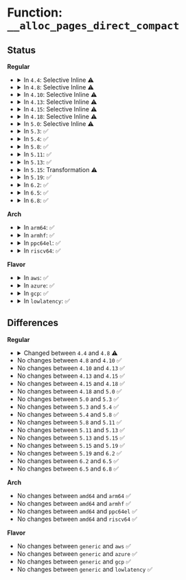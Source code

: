 # Function: <code>__alloc_pages_direct_compact</code>

## Status
<b>Regular</b>
<ul>
<li>
<details>
<summary>In <code>4.4</code>: Selective Inline ⚠️</summary>

```c
struct page *__alloc_pages_direct_compact(gfp_t gfp_mask, unsigned int order, int alloc_flags, const struct alloc_context *ac, enum migrate_mode mode, int *contended_compaction, bool *deferred_compaction);
```

**Collision:** Unique Static

**Inline:** Selective

**Transformation:** False

**Instances:**

```
In mm/page_alloc.c (ffffffff811966d0)
Location: mm/page_alloc.c:2753
Inline: True
Direct callers:
  - mm/page_alloc.c:__alloc_pages_nodemask
  - mm/page_alloc.c:__alloc_pages_nodemask
```
**Symbols:**

```
ffffffff811966d0-ffffffff811967c0: __alloc_pages_direct_compact (STB_LOCAL)
```
</details>
</li>
<li>
<details>
<summary>In <code>4.8</code>: Selective Inline ⚠️</summary>

```c
struct page *__alloc_pages_direct_compact(gfp_t gfp_mask, unsigned int order, unsigned int alloc_flags, const struct alloc_context *ac, enum compact_priority prio, enum compact_result *compact_result);
```

**Collision:** Unique Static

**Inline:** Selective

**Transformation:** False

**Instances:**

```
In mm/page_alloc.c (ffffffff811aa1e0)
Location: mm/page_alloc.c:3095
Inline: True
Direct callers:
  - mm/page_alloc.c:__alloc_pages_slowpath
  - mm/page_alloc.c:__alloc_pages_slowpath
```
**Symbols:**

```
ffffffff811aa1e0-ffffffff811aa2c3: __alloc_pages_direct_compact (STB_LOCAL)
```
</details>
</li>
<li>
<details>
<summary>In <code>4.10</code>: Selective Inline ⚠️</summary>

```c
struct page *__alloc_pages_direct_compact(gfp_t gfp_mask, unsigned int order, unsigned int alloc_flags, const struct alloc_context *ac, enum compact_priority prio, enum compact_result *compact_result);
```

**Collision:** Unique Static

**Inline:** Selective

**Transformation:** False

**Instances:**

```
In mm/page_alloc.c (ffffffff811ba710)
Location: mm/page_alloc.c:3142
Inline: True
Direct callers:
  - mm/page_alloc.c:__alloc_pages_slowpath
  - mm/page_alloc.c:__alloc_pages_slowpath
```
**Symbols:**

```
ffffffff811ba710-ffffffff811ba7f3: __alloc_pages_direct_compact (STB_LOCAL)
```
</details>
</li>
<li>
<details>
<summary>In <code>4.13</code>: Selective Inline ⚠️</summary>

```c
struct page *__alloc_pages_direct_compact(gfp_t gfp_mask, unsigned int order, unsigned int alloc_flags, const struct alloc_context *ac, enum compact_priority prio, enum compact_result *compact_result);
```

**Collision:** Unique Static

**Inline:** Selective

**Transformation:** False

**Instances:**

```
In mm/page_alloc.c (ffffffff811c2740)
Location: mm/page_alloc.c:3363
Inline: True
Direct callers:
  - mm/page_alloc.c:__alloc_pages_slowpath
  - mm/page_alloc.c:__alloc_pages_slowpath
```
**Symbols:**

```
ffffffff811c2740-ffffffff811c2836: __alloc_pages_direct_compact (STB_LOCAL)
```
</details>
</li>
<li>
<details>
<summary>In <code>4.15</code>: Selective Inline ⚠️</summary>

```c
struct page *__alloc_pages_direct_compact(gfp_t gfp_mask, unsigned int order, unsigned int alloc_flags, const struct alloc_context *ac, enum compact_priority prio, enum compact_result *compact_result);
```

**Collision:** Unique Static

**Inline:** Selective

**Transformation:** False

**Instances:**

```
In mm/page_alloc.c (ffffffff811d7550)
Location: mm/page_alloc.c:3425
Inline: True
Direct callers:
  - mm/page_alloc.c:__alloc_pages_slowpath
  - mm/page_alloc.c:__alloc_pages_slowpath
```
**Symbols:**

```
ffffffff811d7550-ffffffff811d7646: __alloc_pages_direct_compact (STB_LOCAL)
```
</details>
</li>
<li>
<details>
<summary>In <code>4.18</code>: Selective Inline ⚠️</summary>

```c
struct page *__alloc_pages_direct_compact(gfp_t gfp_mask, unsigned int order, unsigned int alloc_flags, const struct alloc_context *ac, enum compact_priority prio, enum compact_result *compact_result);
```

**Collision:** Unique Static

**Inline:** Selective

**Transformation:** False

**Instances:**

```
In mm/page_alloc.c (ffffffff811f88a0)
Location: mm/page_alloc.c:3547
Inline: True
Direct callers:
  - mm/page_alloc.c:__alloc_pages_slowpath
  - mm/page_alloc.c:__alloc_pages_slowpath
```
**Symbols:**

```
ffffffff811f88a0-ffffffff811f8996: __alloc_pages_direct_compact (STB_LOCAL)
```
</details>
</li>
<li>
<details>
<summary>In <code>5.0</code>: Selective Inline ⚠️</summary>

```c
struct page *__alloc_pages_direct_compact(gfp_t gfp_mask, unsigned int order, unsigned int alloc_flags, const struct alloc_context *ac, enum compact_priority prio, enum compact_result *compact_result);
```

**Collision:** Unique Static

**Inline:** Selective

**Transformation:** False

**Instances:**

```
In mm/page_alloc.c (ffffffff8120ade0)
Location: mm/page_alloc.c:3709
Inline: True
Direct callers:
  - mm/page_alloc.c:__alloc_pages_slowpath
  - mm/page_alloc.c:__alloc_pages_slowpath
```
**Symbols:**

```
ffffffff8120ade0-ffffffff8120af1c: __alloc_pages_direct_compact (STB_LOCAL)
```
</details>
</li>
<li>
<details>
<summary>In <code>5.3</code>: ✅</summary>

```c
struct page *__alloc_pages_direct_compact(gfp_t gfp_mask, unsigned int order, unsigned int alloc_flags, const struct alloc_context *ac, enum compact_priority prio, enum compact_result *compact_result);
```

**Collision:** Unique Static

**Inline:** No

**Transformation:** False

**Instances:**

```
In mm/page_alloc.c (ffffffff81271030)
Location: mm/page_alloc.c:3877
Inline: False
Direct callers:
  - mm/page_alloc.c:__alloc_pages_slowpath
  - mm/page_alloc.c:__alloc_pages_slowpath
```
**Symbols:**

```
ffffffff81271030-ffffffff812711a4: __alloc_pages_direct_compact (STB_LOCAL)
```
</details>
</li>
<li>
<details>
<summary>In <code>5.4</code>: ✅</summary>

```c
struct page *__alloc_pages_direct_compact(gfp_t gfp_mask, unsigned int order, unsigned int alloc_flags, const struct alloc_context *ac, enum compact_priority prio, enum compact_result *compact_result);
```

**Collision:** Unique Static

**Inline:** No

**Transformation:** False

**Instances:**

```
In mm/page_alloc.c (ffffffff8127fe70)
Location: mm/page_alloc.c:3863
Inline: False
Direct callers:
  - mm/page_alloc.c:__alloc_pages_slowpath
  - mm/page_alloc.c:__alloc_pages_slowpath
```
**Symbols:**

```
ffffffff8127fe70-ffffffff8127ffe4: __alloc_pages_direct_compact (STB_LOCAL)
```
</details>
</li>
<li>
<details>
<summary>In <code>5.8</code>: ✅</summary>

```c
struct page *__alloc_pages_direct_compact(gfp_t gfp_mask, unsigned int order, unsigned int alloc_flags, const struct alloc_context *ac, enum compact_priority prio, enum compact_result *compact_result);
```

**Collision:** Unique Static

**Inline:** No

**Transformation:** False

**Instances:**

```
In mm/page_alloc.c (ffffffff812b2450)
Location: mm/page_alloc.c:3978
Inline: False
```
**Symbols:**

```
ffffffff812b2450-ffffffff812b25bb: __alloc_pages_direct_compact (STB_LOCAL)
```
</details>
</li>
<li>
<details>
<summary>In <code>5.11</code>: ✅</summary>

```c
struct page *__alloc_pages_direct_compact(gfp_t gfp_mask, unsigned int order, unsigned int alloc_flags, const struct alloc_context *ac, enum compact_priority prio, enum compact_result *compact_result);
```

**Collision:** Unique Static

**Inline:** No

**Transformation:** False

**Instances:**

```
In mm/page_alloc.c (ffffffff812bdf30)
Location: mm/page_alloc.c:4127
Inline: False
```
**Symbols:**

```
ffffffff812bdf30-ffffffff812be113: __alloc_pages_direct_compact (STB_LOCAL)
```
</details>
</li>
<li>
<details>
<summary>In <code>5.13</code>: ✅</summary>

```c
struct page *__alloc_pages_direct_compact(gfp_t gfp_mask, unsigned int order, unsigned int alloc_flags, const struct alloc_context *ac, enum compact_priority prio, enum compact_result *compact_result);
```

**Collision:** Unique Static

**Inline:** No

**Transformation:** False

**Instances:**

```
In mm/page_alloc.c (ffffffff812c3260)
Location: mm/page_alloc.c:4174
Inline: False
```
**Symbols:**

```
ffffffff812c3260-ffffffff812c3443: __alloc_pages_direct_compact (STB_LOCAL)
```
</details>
</li>
<li>
<details>
<summary>In <code>5.15</code>: Transformation ⚠️</summary>

```c
struct page *__alloc_pages_direct_compact(gfp_t gfp_mask, unsigned int order, unsigned int alloc_flags, const struct alloc_context *ac, enum compact_priority prio, enum compact_result *compact_result);
```

**Collision:** Unique Static

**Inline:** No

**Transformation:** True

**Instances:**

```
In mm/page_alloc.c (0)
Location: mm/page_alloc.c:4347
Inline: False
```
**Symbols:**

```
ffffffff81306f90-ffffffff813071b7: __alloc_pages_direct_compact (STB_LOCAL)
ffffffff81cbd976-ffffffff81cbd9c7: __alloc_pages_direct_compact.cold (STB_LOCAL)
```
</details>
</li>
<li>
<details>
<summary>In <code>5.19</code>: ✅</summary>

```c
struct page *__alloc_pages_direct_compact(gfp_t gfp_mask, unsigned int order, unsigned int alloc_flags, const struct alloc_context *ac, enum compact_priority prio, enum compact_result *compact_result);
```

**Collision:** Unique Static

**Inline:** No

**Transformation:** False

**Instances:**

```
In mm/page_alloc.c (ffffffff8136f0a0)
Location: mm/page_alloc.c:4391
Inline: False
```
**Symbols:**

```
ffffffff8136f0a0-ffffffff8136f2da: __alloc_pages_direct_compact (STB_LOCAL)
```
</details>
</li>
<li>
<details>
<summary>In <code>6.2</code>: ✅</summary>

```c
struct page *__alloc_pages_direct_compact(gfp_t gfp_mask, unsigned int order, unsigned int alloc_flags, const struct alloc_context *ac, enum compact_priority prio, enum compact_result *compact_result);
```

**Collision:** Unique Static

**Inline:** No

**Transformation:** False

**Instances:**

```
In mm/page_alloc.c (ffffffff813eb610)
Location: mm/page_alloc.c:4476
Inline: False
```
**Symbols:**

```
ffffffff813eb610-ffffffff813eb84a: __alloc_pages_direct_compact (STB_LOCAL)
```
</details>
</li>
<li>
<details>
<summary>In <code>6.5</code>: ✅</summary>

```c
struct page *__alloc_pages_direct_compact(gfp_t gfp_mask, unsigned int order, unsigned int alloc_flags, const struct alloc_context *ac, enum compact_priority prio, enum compact_result *compact_result);
```

**Collision:** Unique Static

**Inline:** No

**Transformation:** False

**Instances:**

```
In mm/page_alloc.c (ffffffff81420630)
Location: mm/page_alloc.c:3419
Inline: False
```
**Symbols:**

```
ffffffff81420630-ffffffff8142086a: __alloc_pages_direct_compact (STB_LOCAL)
```
</details>
</li>
<li>
<details>
<summary>In <code>6.8</code>: ✅</summary>

```c
struct page *__alloc_pages_direct_compact(gfp_t gfp_mask, unsigned int order, unsigned int alloc_flags, const struct alloc_context *ac, enum compact_priority prio, enum compact_result *compact_result);
```

**Collision:** Unique Static

**Inline:** No

**Transformation:** False

**Instances:**

```
In mm/page_alloc.c (ffffffff8144d3f0)
Location: mm/page_alloc.c:3509
Inline: False
```
**Symbols:**

```
ffffffff8144d3f0-ffffffff8144d62a: __alloc_pages_direct_compact (STB_LOCAL)
```
</details>
</li>
</ul>
<b>Arch</b>
<ul>
<li>
<details>
<summary>In <code>arm64</code>: ✅</summary>

```c
struct page *__alloc_pages_direct_compact(gfp_t gfp_mask, unsigned int order, unsigned int alloc_flags, const struct alloc_context *ac, enum compact_priority prio, enum compact_result *compact_result);
```

**Collision:** Unique Static

**Inline:** No

**Transformation:** False

**Instances:**

```
In mm/page_alloc.c (ffff800010317c50)
Location: mm/page_alloc.c:3863
Inline: False
Direct callers:
  - mm/page_alloc.c:__alloc_pages_slowpath
  - mm/page_alloc.c:__alloc_pages_slowpath
```
**Symbols:**

```
ffff800010317c50-ffff800010317e1c: __alloc_pages_direct_compact (STB_LOCAL)
```
</details>
</li>
<li>
<details>
<summary>In <code>armhf</code>: ✅</summary>

```c
struct page *__alloc_pages_direct_compact(gfp_t gfp_mask, unsigned int order, unsigned int alloc_flags, const struct alloc_context *ac, enum compact_priority prio, enum compact_result *compact_result);
```

**Collision:** Unique Static

**Inline:** No

**Transformation:** False

**Instances:**

```
In mm/page_alloc.c (c0531fa4)
Location: mm/page_alloc.c:3863
Inline: False
Direct callers:
  - mm/page_alloc.c:__alloc_pages_slowpath
  - mm/page_alloc.c:__alloc_pages_slowpath
```
**Symbols:**

```
c0531fa4-c0532180: __alloc_pages_direct_compact (STB_LOCAL)
```
</details>
</li>
<li>
<details>
<summary>In <code>ppc64el</code>: ✅</summary>

```c
struct page *__alloc_pages_direct_compact(gfp_t gfp_mask, unsigned int order, unsigned int alloc_flags, const struct alloc_context *ac, enum compact_priority prio, enum compact_result *compact_result);
```

**Collision:** Unique Static

**Inline:** No

**Transformation:** False

**Instances:**

```
In mm/page_alloc.c (c0000000003ea170)
Location: mm/page_alloc.c:3863
Inline: False
Direct callers:
  - mm/page_alloc.c:__alloc_pages_slowpath
  - mm/page_alloc.c:__alloc_pages_slowpath
```
**Symbols:**

```
c0000000003ea170-c0000000003ea3d0: __alloc_pages_direct_compact (STB_LOCAL)
```
</details>
</li>
<li>
<details>
<summary>In <code>riscv64</code>: ✅</summary>

```c
struct page *__alloc_pages_direct_compact(gfp_t gfp_mask, unsigned int order, unsigned int alloc_flags, const struct alloc_context *ac, enum compact_priority prio, enum compact_result *compact_result);
```

**Collision:** Unique Static

**Inline:** No

**Transformation:** False

**Instances:**

```
In mm/page_alloc.c (ffffffe00021d9e0)
Location: mm/page_alloc.c:3863
Inline: False
Direct callers:
  - mm/page_alloc.c:__alloc_pages_slowpath
  - mm/page_alloc.c:__alloc_pages_slowpath
```
**Symbols:**

```
ffffffe00021d9e0-ffffffe00021db74: __alloc_pages_direct_compact (STB_LOCAL)
```
</details>
</li>
</ul>
<b>Flavor</b>
<ul>
<li>
<details>
<summary>In <code>aws</code>: ✅</summary>

```c
struct page *__alloc_pages_direct_compact(gfp_t gfp_mask, unsigned int order, unsigned int alloc_flags, const struct alloc_context *ac, enum compact_priority prio, enum compact_result *compact_result);
```

**Collision:** Unique Static

**Inline:** No

**Transformation:** False

**Instances:**

```
In mm/page_alloc.c (ffffffff812784c0)
Location: mm/page_alloc.c:3863
Inline: False
Direct callers:
  - mm/page_alloc.c:__alloc_pages_slowpath
  - mm/page_alloc.c:__alloc_pages_slowpath
```
**Symbols:**

```
ffffffff812784c0-ffffffff81278634: __alloc_pages_direct_compact (STB_LOCAL)
```
</details>
</li>
<li>
<details>
<summary>In <code>azure</code>: ✅</summary>

```c
struct page *__alloc_pages_direct_compact(gfp_t gfp_mask, unsigned int order, unsigned int alloc_flags, const struct alloc_context *ac, enum compact_priority prio, enum compact_result *compact_result);
```

**Collision:** Unique Static

**Inline:** No

**Transformation:** False

**Instances:**

```
In mm/page_alloc.c (ffffffff8126a3b0)
Location: mm/page_alloc.c:3863
Inline: False
Direct callers:
  - mm/page_alloc.c:__alloc_pages_slowpath
  - mm/page_alloc.c:__alloc_pages_slowpath
```
**Symbols:**

```
ffffffff8126a3b0-ffffffff8126a524: __alloc_pages_direct_compact (STB_LOCAL)
```
</details>
</li>
<li>
<details>
<summary>In <code>gcp</code>: ✅</summary>

```c
struct page *__alloc_pages_direct_compact(gfp_t gfp_mask, unsigned int order, unsigned int alloc_flags, const struct alloc_context *ac, enum compact_priority prio, enum compact_result *compact_result);
```

**Collision:** Unique Static

**Inline:** No

**Transformation:** False

**Instances:**

```
In mm/page_alloc.c (ffffffff81276260)
Location: mm/page_alloc.c:3863
Inline: False
Direct callers:
  - mm/page_alloc.c:__alloc_pages_slowpath
  - mm/page_alloc.c:__alloc_pages_slowpath
```
**Symbols:**

```
ffffffff81276260-ffffffff812763d4: __alloc_pages_direct_compact (STB_LOCAL)
```
</details>
</li>
<li>
<details>
<summary>In <code>lowlatency</code>: ✅</summary>

```c
struct page *__alloc_pages_direct_compact(gfp_t gfp_mask, unsigned int order, unsigned int alloc_flags, const struct alloc_context *ac, enum compact_priority prio, enum compact_result *compact_result);
```

**Collision:** Unique Static

**Inline:** No

**Transformation:** False

**Instances:**

```
In mm/page_alloc.c (ffffffff81285e40)
Location: mm/page_alloc.c:3863
Inline: False
Direct callers:
  - mm/page_alloc.c:__alloc_pages_slowpath
  - mm/page_alloc.c:__alloc_pages_slowpath
```
**Symbols:**

```
ffffffff81285e40-ffffffff81285f9f: __alloc_pages_direct_compact (STB_LOCAL)
```
</details>
</li>
</ul>

## Differences
<b>Regular</b>
<ul>
<li>
<details>
<summary>Changed between <code>4.4</code> and <code>4.8</code> ⚠️</summary>
<ul>
<li>
<b>Param added. </b>
<code>enum compact_priority prio</code>
</li>
<li>
<b>Param added. </b>
<code>enum compact_result *compact_result</code>
</li>
<li>
<b>Param removed. </b>
<code>enum migrate_mode mode</code>
</li>
<li>
<b>Param removed. </b>
<code>int *contended_compaction</code>
</li>
<li>
<b>Param removed. </b>
<code>bool *deferred_compaction</code>
</li>
<li>
<b>Param type changed. </b>
<code>int alloc_flags</code> ➡️ <code>unsigned int alloc_flags</code>
</li>
</ul>
</details>
</li>
<li>
No changes between <code>4.8</code> and <code>4.10</code> ✅
</li>
<li>
No changes between <code>4.10</code> and <code>4.13</code> ✅
</li>
<li>
No changes between <code>4.13</code> and <code>4.15</code> ✅
</li>
<li>
No changes between <code>4.15</code> and <code>4.18</code> ✅
</li>
<li>
No changes between <code>4.18</code> and <code>5.0</code> ✅
</li>
<li>
No changes between <code>5.0</code> and <code>5.3</code> ✅
</li>
<li>
No changes between <code>5.3</code> and <code>5.4</code> ✅
</li>
<li>
No changes between <code>5.4</code> and <code>5.8</code> ✅
</li>
<li>
No changes between <code>5.8</code> and <code>5.11</code> ✅
</li>
<li>
No changes between <code>5.11</code> and <code>5.13</code> ✅
</li>
<li>
No changes between <code>5.13</code> and <code>5.15</code> ✅
</li>
<li>
No changes between <code>5.15</code> and <code>5.19</code> ✅
</li>
<li>
No changes between <code>5.19</code> and <code>6.2</code> ✅
</li>
<li>
No changes between <code>6.2</code> and <code>6.5</code> ✅
</li>
<li>
No changes between <code>6.5</code> and <code>6.8</code> ✅
</li>
</ul>
<b>Arch</b>
<ul>
<li>
No changes between <code>amd64</code> and <code>arm64</code> ✅
</li>
<li>
No changes between <code>amd64</code> and <code>armhf</code> ✅
</li>
<li>
No changes between <code>amd64</code> and <code>ppc64el</code> ✅
</li>
<li>
No changes between <code>amd64</code> and <code>riscv64</code> ✅
</li>
</ul>
<b>Flavor</b>
<ul>
<li>
No changes between <code>generic</code> and <code>aws</code> ✅
</li>
<li>
No changes between <code>generic</code> and <code>azure</code> ✅
</li>
<li>
No changes between <code>generic</code> and <code>gcp</code> ✅
</li>
<li>
No changes between <code>generic</code> and <code>lowlatency</code> ✅
</li>
</ul>
